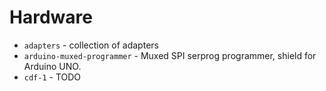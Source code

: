 # Hardware 

* `adapters` - collection of adapters
* `arduino-muxed-programmer` - Muxed SPI serprog programmer, shield for Arduino UNO.
* `cdf-1` - TODO
